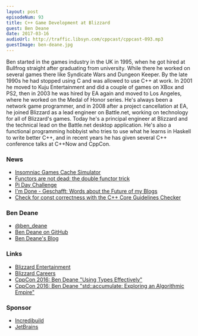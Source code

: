 ```yaml
---
layout: post
episodeNum: 93
title: C++ Game Development at Blizzard
guest: Ben Deane
date: 2017-03-16
audioUrl: http://traffic.libsyn.com/cppcast/cppcast-093.mp3
guestImage: ben-deane.jpg
---
```


Ben started in the games industry in the UK in 1995, when he got hired at Bullfrog straight after graduating from university. While there he worked on several games there like Syndicate Wars and Dungeon Keeper. By the late 1990s he had stopped using C and was allowed to use C++ at
work. In 2001 he moved to Kuju Entertainment and did a couple of games on XBox and PS2, then in 2003 he was hired by EA again and moved to Los Angeles, where he worked on the Medal of Honor series. He's always been a network game programmer, and in 2008 after a project cancellation at EA, he joined Blizzard as a lead engineer on Battle.net, working on technology for all of Blizzard's games. Today he's a principal engineer at Blizzard and the technical lead on the Battle.net desktop application. He's also a functional programming hobbyist who tries to use what he learns in Haskell to write better C++, and in recent years he has given several C++ conference talks at C++Now and CppCon.

### News ###

 - [Insomniac Games Cache Simulator](https://github.com/insomniacgames/ig-cachesim)
 - [Functors are not dead: the double functor trick](http://www.fluentcpp.com/2017/03/09/functors-are-not-dead-the-double-functor-trick/)
 - [Pi Day Challenge](http://www.fluentcpp.com/2017/03/13/pi-day-challenge-for-the-most-expressive-code-results/)
 - [I'm Done - Geschafft: Words about the Future of my Blogs](http://www.modernescpp.com/index.php/done-words-about-the-future)
 - [Check for const correctness with the C++ Core Guidelines Checker](https://blogs.msdn.microsoft.com/vcblog/2017/03/07/check-for-const-correctness-with-the-c-core-guidelines-checker/)
 
### Ben Deane ###

 - [@ben_deane](https://twitter.com/ben_deane)
 - [Ben Deane on GitHub](http://github.com/elbeno)
 - [Ben Deane's Blog](http://www.elbeno.com/blog/)
 
### Links ###

 - [Blizzard Entertainment](http://www.blizzard.com)
 - [Blizzard Careers](http://jobs.blizzard.com)
 - [CppCon 2016: Ben Deane "Using Types Effectively"](https://www.youtube.com/watch?v=ojZbFIQSdl8)
 - [CppCon 2016: Ben Deane "std::accumulate: Exploring an Algorithmic Empire"](https://www.youtube.com/watch?v=B6twozNPUoA)
 
### Sponsor ###

- [Incredibuild](https://www.incredibuild.com/cppoffer)
- [JetBrains](https://www.jetbrains.com/cpp/?utm_source=cppcast&utm_medium=podcast&utm_content=cppcast-podcast&utm_campaign=cpp)

